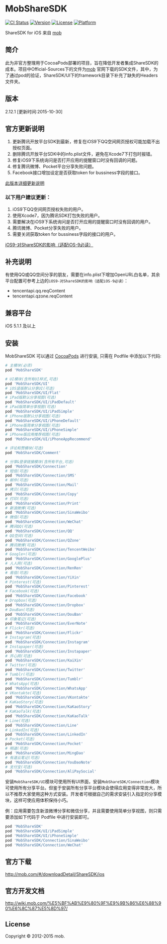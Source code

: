 # MobShareSDK

[![CI Status](http://img.shields.io/travis/shingwasix/MobShareSDK.svg?style=flat)](https://travis-ci.org/shingwasix/MobShareSDK)
[![Version](https://img.shields.io/cocoapods/v/MobShareSDK.svg?style=flat)](http://cocoapods.org/pods/MobShareSDK)
[![License](https://img.shields.io/cocoapods/l/MobShareSDK.svg?style=flat)](http://cocoapods.org/pods/MobShareSDK)
[![Platform](https://img.shields.io/cocoapods/p/MobShareSDK.svg?style=flat)](http://cocoapods.org/pods/MobShareSDK)

ShareSDK for iOS 来自 [mob](http://mob.com)

## 简介
此为非官方整理用于CocoaPods部署的项目，旨在降低开发者集成ShareSDK的成本。项目中Official-Sources下的文件为[mob](http://mob.com) 官网下载的SDK文件，其中，为了通过pod的验证，ShareSDK/UI下的framework目录下补充了缺失的Headers文件夹。

## 版本
2.12.1 [更新时间:2015-10-30]

## 官方更新说明
1. 更新腾讯开放平台SDK到最新，修复在iOS9下QQ空间网页授权可能加载不出授权页面。
2. 删除腾讯开放平台SDK中的info.plist文件，避免在Xcode7下打包时报错。
3. 修复iOS9下系统询问是否打开应用的提醒窗口时没有回调的问题。
4. 修复腾讯微博、Pocket平台分享失败问题。
5. Facebook接口增加设定是否获取token for bussiness字段的接口。

[此版本详细更新说明](http://bbs.mob.com/forum.php?mod=viewthread&tid=18234&page=1&extra=#pid39150)

### 以下用户建议更新：
1. iOS9下QQ空间网页授权失败的用户。
2. 使用Xcode7，因为腾讯SDK打包失败的用户。
3. 需要解决在iOS9下系统询问是否打开应用的提醒窗口时没有回调的用户。
4. 腾讯微博、Pocket分享失败的用户。
5. 需要关闭获取token for bussiness字段的接口的用户。

[iOS9-对ShareSDK的影响（适配iOS-9必读）](http://wiki.mob.com/ios9-%E5%AF%B9sharesdk%E7%9A%84%E5%BD%B1%E5%93%8D%EF%BC%88%E9%80%82%E9%85%8Dios-9%E5%BF%85%E8%AF%BB%EF%BC%89/)

## 补充说明

有使用QQ或QQ空间分享的朋友，需要在info.plist下增加OpenURL白名单，其余平台配置可参考上边的`iOS9-对ShareSDK的影响（适配iOS-9必读）`：

+ tencentapi.qq.reqContent
+ tencentapi.qzone.reqContent

## 兼容平台
iOS 5.1.1 及以上

## 安装

MobShareSDK 可以通过 [CocoaPods](http://cocoapods.org) 进行安装, 只需在 Podfile 中添加以下代码:

```ruby
# 主模块(必须)
pod 'MobShareSDK'

# UI模块(含所有UI样式,可选)
pod 'MobShareSDK/UI'
# iOS竖版默认分享UI(可选)
pod 'MobShareSDK/UI/Flat'
# iPad版默认分享视图(可选)
pod 'MobShareSDK/UI/iPadDefault'
# iPad版简单分享视图(可选)
pod 'MobShareSDK/UI/iPadSimple'
# iPhone版默认分享视图(可选)
pod 'MobShareSDK/UI/iPhoneDefault'
# iPhone版简单分享视图(可选)
pod 'MobShareSDK/UI/iPhoneSimple'
# iPhone版应用推荐视图(可选)
pod 'MobShareSDK/UI/iPhoneAppRecommend'

# 评论和赞模块(可选)
pod 'MobShareSDK/Comment'

# 分享&登录链接模块(含所有平台,可选)
pod 'MobShareSDK/Connection'
# 短信(可选)
pod 'MobShareSDK/Connection/SMS'
# 邮件(可选)
pod 'MobShareSDK/Connection/Mail'
# 拷贝(可选)
pod 'MobShareSDK/Connection/Copy'
# 打印(可选)
pod 'MobShareSDK/Connection/Print'
# 新浪微博(可选)
pod 'MobShareSDK/Connection/SinaWeibo'
# 微信(可选)
pod 'MobShareSDK/Connection/WeChat'
# 腾讯QQ(可选)
pod 'MobShareSDK/Connection/QQ'
# QQ空间(可选)
pod 'MobShareSDK/Connection/QZone'
# 腾讯微博(可选)
pod 'MobShareSDK/Connection/TencentWeibo'
# Google+(可选)
pod 'MobShareSDK/Connection/GooglePlus'
# 人人网(可选)
pod 'MobShareSDK/Connection/RenRen'
# 易信(可选)
pod 'MobShareSDK/Connection/YiXin'
# Pinterest(可选)
pod 'MobShareSDK/Connection/Pinterest'
# Facebook(可选)
pod 'MobShareSDK/Connection/Facebook'
# Dropbox(可选)
pod 'MobShareSDK/Connection/Dropbox'
# DouBan(可选)
pod 'MobShareSDK/Connection/DouBan'
# 印象笔记(可选)
pod 'MobShareSDK/Connection/EverNote'
# Flickr(可选)
pod 'MobShareSDK/Connection/Flickr'
# Instagram(可选)
pod 'MobShareSDK/Connection/Instagram'
# Instapaper(可选)
pod 'MobShareSDK/Connection/Instapaper'
# 开心网(可选)
pod 'MobShareSDK/Connection/KaiXin'
# Twitter(可选)
pod 'MobShareSDK/Connection/Twitter'
# Tumblr(可选)
pod 'MobShareSDK/Connection/Tumblr'
# WhatsApp(可选)
pod 'MobShareSDK/Connection/WhatsApp'
# VKontakte(可选)
pod 'MobShareSDK/Connection/VKontakte'
# KaKaoStory(可选)
pod 'MobShareSDK/Connection/KaKaoStory'
# KaKaoTalk(可选)
pod 'MobShareSDK/Connection/KaKaoTalk'
# Line(可选)
pod 'MobShareSDK/Connection/Line'
# LinkedIn(可选)
pod 'MobShareSDK/Connection/LinkedIn'
# Pocket(可选)
pod 'MobShareSDK/Connection/Pocket'
# 明道(可选)
pod 'MobShareSDK/Connection/MingDao'
# 有道云笔记(可选)
pod 'MobShareSDK/Connection/YouDaoNote'
# 支付宝(可选)
pod 'MobShareSDK/Connection/AliPaySocial'
```
安装`MobShareSDK/UI`模块可使用所有UI界面，安装`MobShareSDK/Connection`模块可使用所有分享平台。但鉴于安装所有分享平台模块会使得应用变得非常庞大，所以不推荐大家使用这种方式安装。开发者可根据自己的需求安装引入指定的分享模块，这样可使应用体积保持小巧。

例：应用需要包含新浪微博分享和微信分享，并且需要使用简单分享视图，则只需要添加如下代码于 Podfile 中进行安装即可。

```ruby
pod 'MobShareSDK'
pod 'MobShareSDK/UI/iPadSimple'
pod 'MobShareSDK/UI/iPhoneSimple'
pod 'MobShareSDK/Connection/SinaWeibo'
pod 'MobShareSDK/Connection/WeChat'
```

## 官方下载
http://mob.com/#/downloadDetail/ShareSDK/ios

## 官方开发文档
http://wiki.mob.com/%E5%BF%AB%E9%80%9F%E9%9B%86%E6%88%90%E6%8C%87%E5%8D%97/

## License

Copyright © 2012-2015 mob.
